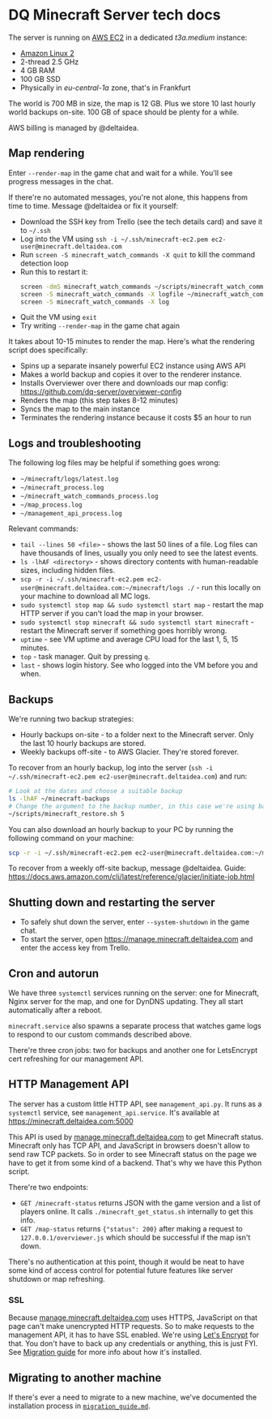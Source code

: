 # DQ Minecraft Server tech docs

The server is running on [AWS EC2](https://aws.amazon.com/ec2/) in a dedicated _t3a.medium_ instance:

- [Amazon Linux 2](https://aws.amazon.com/amazon-linux-2/)
- 2-thread 2.5 GHz
- 4 GB RAM
- 100 GB SSD
- Physically in _eu-central-1a_ zone, that's in Frankfurt

The world is 700 MB in size, the map is 12 GB. Plus we store 10 last hourly world backups on-site.
100 GB of space should be plenty for a while.

AWS billing is managed by @deltaidea.

## Map rendering

Enter `--render-map` in the game chat and wait for a while. You'll see progress messages in the chat.

If there're no automated messages, you're not alone, this happens from time to time. Message @deltaidea or fix it yourself:

- Download the SSH key from Trello (see the tech details card) and save it to `~/.ssh`
- Log into the VM using `ssh -i ~/.ssh/minecraft-ec2.pem ec2-user@minecraft.deltaidea.com`
- Run `screen -S minecraft_watch_commands -X quit` to kill the command detection loop
- Run this to restart it:
  ```sh
  screen -dmS minecraft_watch_commands ~/scripts/minecraft_watch_commands.py
  screen -S minecraft_watch_commands -X logfile ~/minecraft_watch_commands_process.log
  screen -S minecraft_watch_commands -X log
  ```
- Quit the VM using `exit`
- Try writing `--render-map` in the game chat again

It takes about 10-15 minutes to render the map. Here's what the rendering script does specifically:

- Spins up a separate insanely powerful EC2 instance using AWS API
- Makes a world backup and copies it over to the renderer instance.
- Installs Overviewer over there and downloads our map config: https://github.com/dq-server/overviewer-config
- Renders the map (this step takes 8-12 minutes)
- Syncs the map to the main instance
- Terminates the rendering instance because it costs $5 an hour to run

## Logs and troubleshooting

The following log files may be helpful if something goes wrong:

- `~/minecraft/logs/latest.log`
- `~/minecraft_process.log`
- `~/minecraft_watch_commands_process.log`
- `~/map_process.log`
- `~/management_api_process.log`

Relevant commands:

- `tail --lines 50 <file>` - shows the last 50 lines of a file. Log files can have thousands of lines, usually you only need to see the latest events.
- `ls -lhAF <directory>` - shows directory contents with human-readable sizes, including hidden files.
- `scp -r -i ~/.ssh/minecraft-ec2.pem ec2-user@minecraft.deltaidea.com:~/minecraft/logs ./` - run this locally on your machine to download all MC logs.
- `sudo systemctl stop map && sudo systemctl start map` - restart the map HTTP server if you can't load the map in your browser.
- `sudo systemctl stop minecraft && sudo systemctl start minecraft` - restart the Minecraft server if something goes horribly wrong.
- `uptime` - see VM uptime and average CPU load for the last 1, 5, 15 minutes.
- `top` - task manager. Quit by pressing `q`.
- `last` - shows login history. See who logged into the VM before you and when.

## Backups

We're running two backup strategies:

- Hourly backups on-site - to a folder next to the Minecraft server. Only the last 10 hourly backups are stored.
- Weekly backups off-site - to AWS Glacier. They're stored forever.

To recover from an hourly backup, log into the server (`ssh -i ~/.ssh/minecraft-ec2.pem ec2-user@minecraft.deltaidea.com`) and run:

```sh
# Look at the dates and choose a suitable backup
ls -lhAF ~/minecraft-backups
# Change the argument to the backup number, in this case we're using backup-5
~/scripts/minecraft_restore.sh 5
```

You can also download an hourly backup to your PC by running the following command on your machine:

```sh
scp -r -i ~/.ssh/minecraft-ec2.pem ec2-user@minecraft.deltaidea.com:~/minecraft-backups/backup-0 ./world-backup
```

To recover from a weekly off-site backup, message @deltaidea. Guide: https://docs.aws.amazon.com/cli/latest/reference/glacier/initiate-job.html

## Shutting down and restarting the server

- To safely shut down the server, enter `--system-shutdown` in the game chat.
- To start the server, open https://manage.minecraft.deltaidea.com and enter the access key from Trello.

## Cron and autorun

We have three `systemctl` services running on the server: one for Minecraft, Nginx server for the map, and one for DynDNS updating. They all start automatically after a reboot.

`minecraft.service` also spawns a separate process that watches game logs to respond to our custom commands described above.

There're three cron jobs: two for backups and another one for LetsEncrypt cert refreshing for our management API.

## HTTP Management API

The server has a custom little HTTP API, see `management_api.py`. It runs as a `systemctl` service, see `management_api.service`. It's available at https://minecraft.deltaidea.com:5000

This API is used by [manage.minecraft.deltaidea.com](https://manage.minecraft.deltaidea.com) to get Minecraft status. Minecraft only has TCP API, and JavaScript in browsers doesn't allow to send raw TCP packets. So in order to see Minecraft status on the page we have to get it from some kind of a backend. That's why we have this Python script.

There're two endpoints:

- `GET /minecraft-status` returns JSON with the game version and a list of players online. It calls `./minecraft_get_status.sh` internally to get this info.
- `GET /map-status` returns `{"status": 200}` after making a request to `127.0.0.1/overviewer.js` which should be successful if the map isn't down.

There's no authentication at this point, though it would be neat to have some kind of access control for potential future features like server shutdown or map refreshing.

### SSL

Because [manage.minecraft.deltaidea.com](https://manage.minecraft.deltaidea.com) uses HTTPS, JavaScript on that page can't make unencrypted HTTP requests. So to make requests to the management API, it has to have SSL enabled. We're using [Let's Encrypt](https://letsencrypt.org) for that. You don't have to back up any credentials or anything, this is just FYI. See [Migration guide](migration_guide.md) for more info about how it's installed.

## Migrating to another machine

If there's ever a need to migrate to a new machine, we've documented the installation process in [`migration_guide.md`](migration_guide.md).
